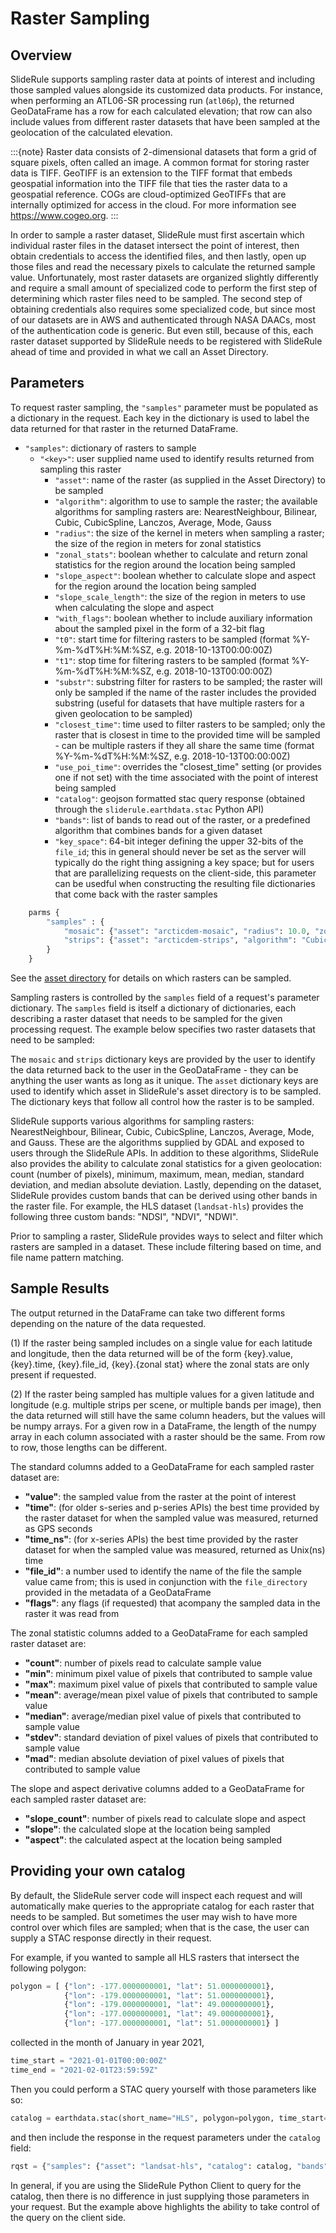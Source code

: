 # Raster Sampling

## Overview

SlideRule supports sampling raster data at points of interest and including those sampled values alongside its customized data products.  For instance, when performing an ATL06-SR processing run (`atl06p`), the returned GeoDataFrame has a row for each calculated elevation; that row can also include values from different raster datasets that have been sampled at the geolocation of the calculated elevation.

:::{note}
Raster data consists of 2-dimensional datasets that form a grid of square pixels, often called an image.  A common format for storing raster data is TIFF.  GeoTIFF is an extension to the TIFF format that embeds geospatial information into the TIFF file that ties the raster data to a geospatial reference.  COGs are cloud-optimized GeoTIFFs that are internally optimized for access in the cloud.  For more information see https://www.cogeo.org.
:::

In order to sample a raster dataset, SlideRule must first ascertain which individual raster files in the dataset intersect the point of interest, then obtain credentials to access the identified files, and then lastly, open up those files and read the necessary pixels to calculate the returned sample value.  Unfortunately, most raster datasets are organized slightly differently and require a small amount of specialized code to perform the first step of determining which raster files need to be sampled.  The second step of obtaining credentials also requires some specialized code, but since most of our datasets are in AWS and authenticated through NASA DAACs, most of the authentication code is generic.  But even still, because of this, each raster dataset supported by SlideRule needs to be registered with SlideRule ahead of time and provided in what we call an Asset Directory.

## Parameters

To request raster sampling, the ``"samples"`` parameter must be populated as a dictionary in the request.  Each key in the dictionary is used to label the data returned for that raster in the returned DataFrame.

* ``"samples"``: dictionary of rasters to sample
    - ``"<key>"``: user supplied name used to identify results returned from sampling this raster
        - ``"asset"``: name of the raster (as supplied in the Asset Directory) to be sampled
        - ``"algorithm"``: algorithm to use to sample the raster; the available algorithms for sampling rasters are: NearestNeighbour, Bilinear, Cubic, CubicSpline, Lanczos, Average, Mode, Gauss
        - ``"radius"``: the size of the kernel in meters when sampling a raster; the size of the region in meters for zonal statistics
        - ``"zonal_stats"``: boolean whether to calculate and return zonal statistics for the region around the location being sampled
        - ``"slope_aspect"``: boolean whether to calculate slope and aspect for the region around the location being sampled
        - ``"slope_scale_length"``: the size of the region in meters to use when calculating the slope and aspect
        - ``"with_flags"``: boolean whether to include auxiliary information about the sampled pixel in the form of a 32-bit flag
        - ``"t0"``: start time for filtering rasters to be sampled (format %Y-%m-%dT%H:%M:%SZ, e.g. 2018-10-13T00:00:00Z)
        - ``"t1"``: stop time for filtering rasters to be sampled (format %Y-%m-%dT%H:%M:%SZ, e.g. 2018-10-13T00:00:00Z)
        - ``"substr"``: substring filter for rasters to be sampled; the raster will only be sampled if the name of the raster includes the provided substring (useful for datasets that have multiple rasters for a given geolocation to be sampled)
        - ``"closest_time"``: time used to filter rasters to be sampled; only the raster that is closest in time to the provided time will be sampled - can be multiple rasters if they all share the same time (format %Y-%m-%dT%H:%M:%SZ, e.g. 2018-10-13T00:00:00Z)
        - ``"use_poi_time"``: overrides the "closest_time" setting (or provides one if not set) with the time associated with the point of interest being sampled
        - ``"catalog"``: geojson formatted stac query response (obtained through the `sliderule.earthdata.stac` Python API)
        - ``"bands"``: list of bands to read out of the raster, or a predefined algorithm that combines bands for a given dataset
        - ``"key_space"``: 64-bit integer defining the upper 32-bits of the ``file_id``; this in general should never be set as the server will typically do the right thing assigning a key space;   but for users that are parallelizing requests on the client-side, this parameter can be usedful when constructing the resulting file dictionaries that come back with the raster samples

```Python
    parms {
        "samples" : {
            "mosaic": {"asset": "arcticdem-mosaic", "radius": 10.0, "zonal_stats": True},
            "strips": {"asset": "arcticdem-strips", "algorithm": "CubicSpline"}
        }
    }
```

See the [asset directory](https://github.com/SlideRuleEarth/sliderule/blob/main/targets/slideruleearth/asset_directory.csv) for details on which rasters can be sampled.

Sampling rasters is controlled by the `samples` field of a request's parameter dictionary.  The `samples` field is itself a dictionary of dictionaries, each describing a raster dataset that needs to be sampled for the given processing request.  The example below specifies two raster datasets that need to be sampled:

The `mosaic` and `strips` dictionary keys are provided by the user to identify the data returned back to the user in the GeoDataFrame - they can be anything the user wants as long as it unique.  The `asset` dictionary keys are used to identify which asset in SlideRule's asset directory is to be sampled.  The dictionary keys that follow all control how the raster is to be sampled.

SlideRule supports various algorithms for sampling rasters: NearestNeighbour, Bilinear, Cubic, CubicSpline, Lanczos, Average, Mode, and Gauss.  These are the algorithms supplied by GDAL and exposed to users through the SlideRule APIs.  In addition to these algorithms, SlideRule also provides the ability to calculate zonal statistics for a given geolocation: count (number of pixels), minimum, maximum, mean, median, standard deviation, and median absolute deviation. Lastly, depending on the dataset, SlideRule provides custom bands that can be derived using other bands in the raster file.  For example, the HLS dataset (`landsat-hls`) provides the following three custom bands: "NDSI", "NDVI", "NDWI".

Prior to sampling a raster, SlideRule provides ways to select and filter which rasters are sampled in a dataset.  These include filtering based on time, and file name pattern matching.

## Sample Results

The output returned in the DataFrame can take two different forms depending on the nature of the data requested.

(1) If the raster being sampled includes on a single value for each latitude and longitude, then the data returned will be of the form {key}.value, {key}.time, {key}.file_id, {key}.{zonal stat} where the zonal stats are only present if requested.

(2) If the raster being sampled has multiple values for a given latitude and longitude (e.g. multiple strips per scene, or multiple bands per image), then the data returned will still have the same column headers, but the values will be numpy arrays.  For a given row in a DataFrame, the length of the numpy array in each column associated with a raster should be the same.  From row to row, those lengths can be different.

The standard columns added to a GeoDataFrame for each sampled raster dataset are:

- __"value"__: the sampled value from the raster at the point of interest
- __"time"__: (for older s-series and p-series APIs) the best time provided by the raster dataset for when the sampled value was measured, returned as GPS seconds
- __"time_ns"__: (for x-series APIs) the best time provided by the raster dataset for when the sampled value was measured, returned as Unix(ns) time
- __"file_id"__: a number used to identify the name of the file the sample value came from; this is used in conjunction with the `file_directory` provided in the metadata of a GeoDataFrame
- __"flags"__: any flags (if requested) that acompany the sampled data in the raster it was read from

The zonal statistic columns added to a GeoDataFrame for each sampled raster dataset are:

- __"count"__: number of pixels read to calculate sample value
- __"min"__: minimum pixel value of pixels that contributed to sample value
- __"max"__: maximum pixel value of pixels that contributed to sample value
- __"mean"__: average/mean pixel value of pixels that contributed to sample value
- __"median"__: average/median pixel value of pixels that contributed to sample value
- __"stdev"__: standard deviation of pixel values of pixels that contributed to sample value
- __"mad"__: median absolute deviation of pixel values of pixels that contributed to sample value

The slope and aspect derivative columns added to a GeoDataFrame for each sampled raster dataset are:

- __"slope_count"__: number of pixels read to calculate slope and aspect
- __"slope"__: the calculated slope at the location being sampled
- __"aspect"__: the calculated aspect at the location being sampled

## Providing your own catalog

By default, the SlideRule server code will inspect each request and will automatically make queries to the appropriate catalog for each raster that needs to be sampled. But sometimes the user may wish to have more control over which files are sampled; when that is the case, the user can supply a STAC response directly in their request.

For example, if you wanted to sample all HLS rasters that intersect the following polygon:
```python
polygon = [ {"lon": -177.0000000001, "lat": 51.0000000001},
            {"lon": -179.0000000001, "lat": 51.0000000001},
            {"lon": -179.0000000001, "lat": 49.0000000001},
            {"lon": -177.0000000001, "lat": 49.0000000001},
            {"lon": -177.0000000001, "lat": 51.0000000001} ]
```
collected in the month of January in year 2021,
```python
time_start = "2021-01-01T00:00:00Z"
time_end = "2021-02-01T23:59:59Z"
```
Then you could perform a STAC query yourself with those parameters like so:
```python
catalog = earthdata.stac(short_name="HLS", polygon=polygon, time_start=time_start, time_end=time_end, as_str=True)
```
and then include the response in the request parameters under the `catalog` field:
```python
rqst = {"samples": {"asset": "landsat-hls", "catalog": catalog, "bands": ["B02"]}}
```
In general, if you are using the SlideRule Python Client to query for the catalog, then there is no difference in just supplying those parameters in your request.  But the example above highlights the ability to take control of the query on the client side.